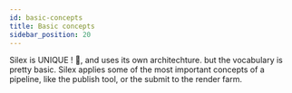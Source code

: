 ```yaml
---
id: basic-concepts
title: Basic concepts
sidebar_position: 20
---
```


Silex is UNIQUE ! 🙏, and uses its own architechture. but the vocabulary is pretty basic. Silex applies some of the most important concepts of a pipeline, like the publish tool, or the submit to the render farm.
